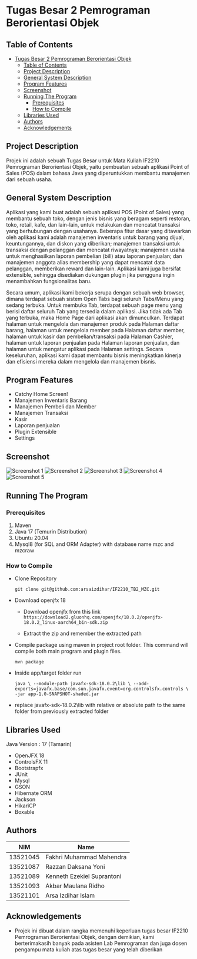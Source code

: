 # Tugas Besar 2 Pemrograman Berorientasi Objek

## Table of Contents

- [Tugas Besar 2 Pemrograman Berorientasi Objek](#tugas-besar-2-pemrograman-berorientasi-objek)
    - [Table of Contents](#table-of-contents)
    - [Project Description](#project-description)
    - [General System Description](#general-system-description)
    - [Program Features](#program-features)
    - [Screenshot](#screenshot)
    - [Running The Program](#running-the-program)
        - [Prerequisites](#prerequisites)
        - [How to Compile](#how-to-compile)
    - [Libraries Used](#libraries-used)
    - [Authors](#authors)
    - [Acknowledgements](#acknowledgements)

## Project Description

Projek ini adalah sebuah Tugas Besar untuk Mata Kuliah IF2210 Pemrograman Berorientasi Objek, yaitu pembuatan sebuah
aplikasi Point of Sales (POS) dalam bahasa Java yang diperuntukkan membantu manajemen dari sebuah usaha.

## General System Description

Aplikasi yang kami buat adalah sebuah aplikasi POS (Point of Sales) yang membantu sebuah toko, dengan jenis bisnis yang
beragam seperti restoran, toko, retail, kafe, dan lain-lain, untuk melakukan dan mencatat transaksi yang berhubungan
dengan usahanya. Beberapa fitur dasar yang ditawarkan oleh aplikasi kami adalah manajemen inventaris untuk barang yang
dijual, keuntungannya, dan diskon yang diberikan; manajemen transaksi untuk transaksi dengan pelanggan dan mencatat
riwayatnya; manajemen usaha untuk menghasilkan laporan pembelian (bill) atau laporan penjualan; dan manajemen anggota
alias membership yang dapat mencatat data pelanggan, memberikan reward dan lain-lain. Aplikasi kami juga bersifat
extensible, sehingga disediakan dukungan plugin jika pengguna ingin menambahkan fungsionalitas baru.

Secara umum, aplikasi kami bekerja serupa dengan sebuah web browser, dimana terdapat sebuah sistem Open Tabs bagi
seluruh Tabs/Menu yang sedang terbuka. Untuk membuka Tab, terdapat sebuah page menu yang berisi daftar seluruh Tab yang
tersedia dalam aplikasi. Jika tidak ada Tab yang terbuka, maka Home Page dari aplikasi akan dimunculkan. Terdapat
halaman untuk mengelola dan manajemen produk pada Halaman daftar barang, halaman untuk mengelola member pada Halaman
daftar member, halaman untuk kasir dan pembelian/transaksi pada Halaman Cashier, halaman untuk laporan penjualan pada
Halaman laporan penjualan, dan halaman untuk mengatur aplikasi pada Halaman settings. Secara keseluruhan, aplikasi kami
dapat membantu bisnis meningkatkan kinerja dan efisiensi mereka dalam mengelola dan manajemen bisnis.

## Program Features

* Catchy Home Screen!
* Manajemen Inventaris Barang
* Manajemen Pembeli dan Member
* Manajemen Transaksi
* Kasir
* Laporan penjualan
* Plugin Extensible
* Settings

## Screenshot

![Screenshot 1](images/image6.png)
![Screenshot 2](images/image3.png)
![Screenshot 3](images/image9.png)
![Screenshot 4](images/image4.png)
![Screenshot 5](images/screenshot_cashier.jpg)

## Running The Program

### Prerequisites

1. Maven
2. Java 17 (Temurin Distribution)
3. Ubuntu 20.04
4. Mysql8 (for SQL and ORM Adapter) with database name mzc and mzcraw

### How to Compile

- Clone Repository

  `git clone git@github.com:arsaizdihar/IF2210_TB2_MZC.git`

- Download openjfx 18

    - Download openjfx from this link
      `https://download2.gluonhq.com/openjfx/18.0.2/openjfx-18.0.2_linux-aarch64_bin-sdk.zip`

    - Extract the zip and remember the extracted path

- Compile package using maven in project root folder. This command will compile both main program and plugin files.

  `mvn package`

- Inside app/target folder run

  `
  java \
  --module-path javafx-sdk-18.0.2\lib \
  --add-exports=javafx.base/com.sun.javafx.event=org.controlsfx.controls \
  -jar app-1.0-SNAPSHOT-shaded.jar
  `

- replace javafx-sdk-18.0.2\lib with relative or absolute path to the same folder from previously extracted folder

## Libraries Used

Java Version : 17 (Tamarin)

* OpenJFX 18
* ControlsFX 11
* Bootstrapfx
* JUnit
* Mysql
* GSON
* Hibernate ORM
* Jackson
* HikariCP
* Boxable

## Authors

| NIM      | Name                       |
|----------|----------------------------|
| 13521045 | Fakhri Muhammad Mahendra   |
| 13521087 | Razzan Daksana Yoni        |
| 13521089 | Kenneth Ezekiel Suprantoni |
| 13521093 | Akbar Maulana Ridho        |
| 13521101 | Arsa Izdihar Islam         |

## Acknowledgements

* Projek ini dibuat dalam rangka memenuhi keperluan tugas besar IF2210 Pemrograman Berorientasi Objek, dengan demikian,
  kami berterimakasih banyak pada asisten Lab Pemrograman dan juga dosen pengampu mata kuliah atas tugas besar yang
  telah diberikan
